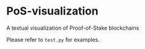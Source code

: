 # PoS-visualization
A textual visualization of Proof-of-Stake blockchains

Please refer to ``test.py`` for examples.
